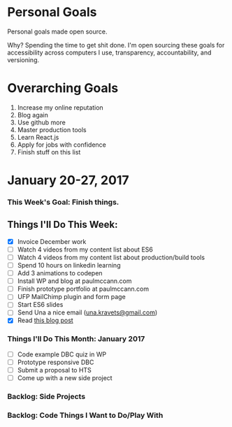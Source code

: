 Personal Goals
==============

Personal goals made open source.

Why? Spending the time to get shit done. 
I'm open sourcing these goals for accessibility across computers I use, transparency, accountability, and versioning.

# Overarching Goals
1. Increase my online reputation
2. Blog again
3. Use github more
4. Master production tools
5. Learn React.js
6. Apply for jobs with confidence
7. Finish stuff on this list

# January 20-27, 2017

### This Week's Goal: Finish things.

## Things I'll Do This Week:
- [x] Invoice December work
- [ ] Watch 4 videos from my content list about ES6
- [ ] Watch 4 videos from my content list about production/build tools
- [ ] Spend 10 hours on linkedin learning
- [ ] Add 3 animations to codepen
- [ ] Install WP and blog at paulmccann.com
- [ ] Finish prototype portfolio at paulmccann.com
- [ ] UFP MailChimp plugin and form page
- [ ] Start ES6 slides
- [ ] Send Una a nice email (una.kravets@gmail.com)
- [x] Read [this blog post](http://una.github.io/personal-goals-guide)

### Things I'll Do This Month: January 2017
- [ ] Code example DBC quiz in WP
- [ ] Prototype responsive DBC
- [ ] Submit a proposal to HTS
- [ ] Come up with a new side project

### Backlog: Side Projects 


### Backlog: Code Things I Want to Do/Play With

